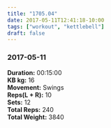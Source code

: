 ```yaml
---
title: "1705.04"
date: 2017-05-11T12:41:18-10:00
tags: ["workout", "kettlebell"]
draft: false
---
```


### 2017-05-11

**Duration:** 00:15:00  
**KB kg:** 16  
**Movement:** Swings  
**Reps(L + R):** 10  
**Sets:** 12  
**Total Reps:** 240  
**Total Weight:** 3840